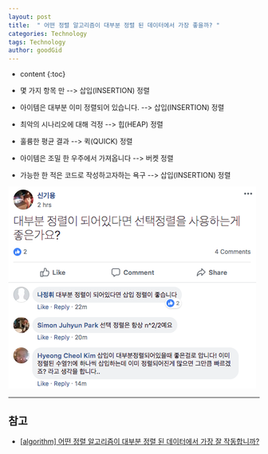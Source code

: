 ```yaml
---
layout: post
title:  " 어떤 정렬 알고리즘이 대부분 정렬 된 데이터에서 가장 좋을까? "
categories: Technology
tags: Technology
author: goodGid
---
```

* content
{:toc}

* 몇 가지 항목 만 --> 삽입(INSERTION) 정렬

* 아이템은 대부분 이미 정렬되어 있습니다. --> 삽입(INSERTION) 정렬

* 최악의 시나리오에 대해 걱정 --> 힙(HEAP) 정렬

* 훌륭한 평균 결과 --> 퀵(QUICK) 정렬

* 아이템은 조밀 한 우주에서 가져옵니다 --> 버켓 정렬

* 가능한 한 적은 코드로 작성하고자하는 욕구 --> 삽입(INSERTION) 정렬











![](/assets/img/posts/which_sort_would_be_best_1.png)

---

## 참고

* [[algorithm] 어떤 정렬 알고리즘이 대부분 정렬 된 데이터에서 가장 잘 작동합니까?](https://code.i-harness.com/ko-kr/q/35b8c)